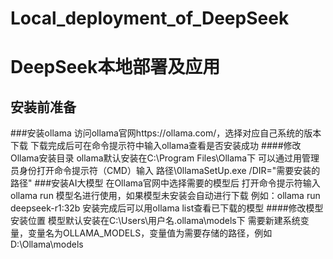 # Local_deployment_of_DeepSeek
DeepSeek本地部署及应用
=
安装前准备
-
###安装ollama
访问ollama官网https://ollama.com/，选择对应自己系统的版本下载
下载完成后可在命令提示符中输入ollama查看是否安装成功
####修改Ollama安装目录
ollama默认安装在C:\Program Files\Ollama下
可以通过用管理员身份打开命令提示符（CMD）输入 路径\0llamaSetUp.exe /DIR="需要安装的路径"
###安装AI大模型
在Ollama官网中选择需要的模型后
打开命令提示符输入ollama run 模型名进行使用，如果模型未安装会自动进行下载
例如：ollama run deepseek-r1:32b
安装完成后可以用ollama list查看已下载的模型
####修改模型安装位置
模型默认安装在C:\Users\用户名\.ollama\models下
需要新建系统变量，变量名为OLLAMA_MODELS，变量值为需要存储的路径，例如D:\Ollama\models
